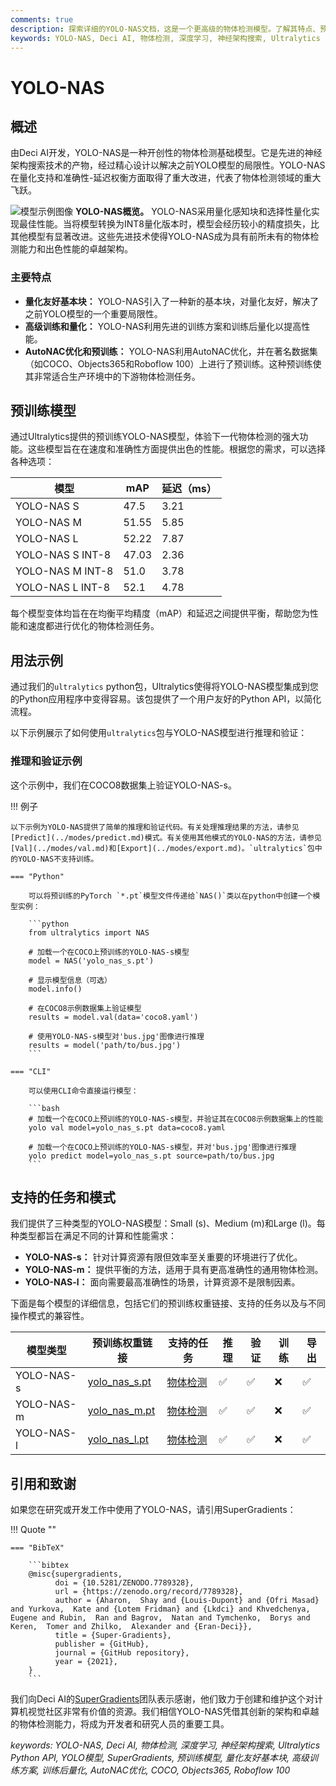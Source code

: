 ```yaml
---
comments: true
description: 探索详细的YOLO-NAS文档，这是一个更高级的物体检测模型。了解其特点、预训练模型、与Ultralytics Python API的使用等内容。
keywords: YOLO-NAS, Deci AI, 物体检测, 深度学习, 神经架构搜索, Ultralytics Python API, YOLO模型, 预训练模型, 量化, 优化, COCO, Objects365, Roboflow 100
---
```


# YOLO-NAS

## 概述

由Deci AI开发，YOLO-NAS是一种开创性的物体检测基础模型。它是先进的神经架构搜索技术的产物，经过精心设计以解决之前YOLO模型的局限性。YOLO-NAS在量化支持和准确性-延迟权衡方面取得了重大改进，代表了物体检测领域的重大飞跃。

![模型示例图像](https://learnopencv.com/wp-content/uploads/2023/05/yolo-nas_COCO_map_metrics.png)
**YOLO-NAS概览。** YOLO-NAS采用量化感知块和选择性量化实现最佳性能。当将模型转换为INT8量化版本时，模型会经历较小的精度损失，比其他模型有显著改进。这些先进技术使得YOLO-NAS成为具有前所未有的物体检测能力和出色性能的卓越架构。

### 主要特点

- **量化友好基本块：** YOLO-NAS引入了一种新的基本块，对量化友好，解决了之前YOLO模型的一个重要局限性。
- **高级训练和量化：** YOLO-NAS利用先进的训练方案和训练后量化以提高性能。
- **AutoNAC优化和预训练：** YOLO-NAS利用AutoNAC优化，并在著名数据集（如COCO、Objects365和Roboflow 100）上进行了预训练。这种预训练使其非常适合生产环境中的下游物体检测任务。

## 预训练模型

通过Ultralytics提供的预训练YOLO-NAS模型，体验下一代物体检测的强大功能。这些模型旨在在速度和准确性方面提供出色的性能。根据您的需求，可以选择各种选项：

| 模型             | mAP   | 延迟（ms） |
| ---------------- | ----- | ---------- |
| YOLO-NAS S       | 47.5  | 3.21       |
| YOLO-NAS M       | 51.55 | 5.85       |
| YOLO-NAS L       | 52.22 | 7.87       |
| YOLO-NAS S INT-8 | 47.03 | 2.36       |
| YOLO-NAS M INT-8 | 51.0  | 3.78       |
| YOLO-NAS L INT-8 | 52.1  | 4.78       |

每个模型变体均旨在在均衡平均精度（mAP）和延迟之间提供平衡，帮助您为性能和速度都进行优化的物体检测任务。

## 用法示例

通过我们的`ultralytics` python包，Ultralytics使得将YOLO-NAS模型集成到您的Python应用程序中变得容易。该包提供了一个用户友好的Python API，以简化流程。

以下示例展示了如何使用`ultralytics`包与YOLO-NAS模型进行推理和验证：

### 推理和验证示例

这个示例中，我们在COCO8数据集上验证YOLO-NAS-s。

!!! 例子

    以下示例为YOLO-NAS提供了简单的推理和验证代码。有关处理推理结果的方法，请参见[Predict](../modes/predict.md)模式。有关使用其他模式的YOLO-NAS的方法，请参见[Val](../modes/val.md)和[Export](../modes/export.md)。`ultralytics`包中的YOLO-NAS不支持训练。

    === "Python"

        可以将预训练的PyTorch `*.pt`模型文件传递给`NAS()`类以在python中创建一个模型实例：

        ```python
        from ultralytics import NAS

        # 加载一个在COCO上预训练的YOLO-NAS-s模型
        model = NAS('yolo_nas_s.pt')

        # 显示模型信息（可选）
        model.info()

        # 在COCO8示例数据集上验证模型
        results = model.val(data='coco8.yaml')

        # 使用YOLO-NAS-s模型对'bus.jpg'图像进行推理
        results = model('path/to/bus.jpg')
        ```

    === "CLI"

        可以使用CLI命令直接运行模型：

        ```bash
        # 加载一个在COCO上预训练的YOLO-NAS-s模型，并验证其在COCO8示例数据集上的性能
        yolo val model=yolo_nas_s.pt data=coco8.yaml

        # 加载一个在COCO上预训练的YOLO-NAS-s模型，并对'bus.jpg'图像进行推理
        yolo predict model=yolo_nas_s.pt source=path/to/bus.jpg
        ```

## 支持的任务和模式

我们提供了三种类型的YOLO-NAS模型：Small (s)、Medium (m)和Large (l)。每种类型都旨在满足不同的计算和性能需求：

- **YOLO-NAS-s：** 针对计算资源有限但效率至关重要的环境进行了优化。
- **YOLO-NAS-m：** 提供平衡的方法，适用于具有更高准确性的通用物体检测。
- **YOLO-NAS-l：** 面向需要最高准确性的场景，计算资源不是限制因素。

下面是每个模型的详细信息，包括它们的预训练权重链接、支持的任务以及与不同操作模式的兼容性。

| 模型类型   | 预训练权重链接                                                                                | 支持的任务                     | 推理 | 验证 | 训练 | 导出 |
| ---------- | --------------------------------------------------------------------------------------------- | ------------------------------ | ---- | ---- | ---- | ---- |
| YOLO-NAS-s | [yolo_nas_s.pt](https://github.com/ultralytics/assets/releases/download/v8.1.0/yolo_nas_s.pt) | [物体检测](../tasks/detect.md) | ✅   | ✅   | ❌   | ✅   |
| YOLO-NAS-m | [yolo_nas_m.pt](https://github.com/ultralytics/assets/releases/download/v8.1.0/yolo_nas_m.pt) | [物体检测](../tasks/detect.md) | ✅   | ✅   | ❌   | ✅   |
| YOLO-NAS-l | [yolo_nas_l.pt](https://github.com/ultralytics/assets/releases/download/v8.1.0/yolo_nas_l.pt) | [物体检测](../tasks/detect.md) | ✅   | ✅   | ❌   | ✅   |

## 引用和致谢

如果您在研究或开发工作中使用了YOLO-NAS，请引用SuperGradients：

!!! Quote ""

    === "BibTeX"

        ```bibtex
        @misc{supergradients,
              doi = {10.5281/ZENODO.7789328},
              url = {https://zenodo.org/record/7789328},
              author = {Aharon,  Shay and {Louis-Dupont} and {Ofri Masad} and Yurkova,  Kate and {Lotem Fridman} and {Lkdci} and Khvedchenya,  Eugene and Rubin,  Ran and Bagrov,  Natan and Tymchenko,  Borys and Keren,  Tomer and Zhilko,  Alexander and {Eran-Deci}},
              title = {Super-Gradients},
              publisher = {GitHub},
              journal = {GitHub repository},
              year = {2021},
        }
        ```

我们向Deci AI的[SuperGradients](https://github.com/Deci-AI/super-gradients/)团队表示感谢，他们致力于创建和维护这个对计算机视觉社区非常有价值的资源。我们相信YOLO-NAS凭借其创新的架构和卓越的物体检测能力，将成为开发者和研究人员的重要工具。

_keywords: YOLO-NAS, Deci AI, 物体检测, 深度学习, 神经架构搜索, Ultralytics Python API, YOLO模型, SuperGradients, 预训练模型, 量化友好基本块, 高级训练方案, 训练后量化, AutoNAC优化, COCO, Objects365, Roboflow 100_
